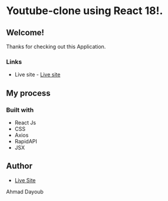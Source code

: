 #  Youtube-clone using React 18!.

## Welcome! 
Thanks for checking out this Application.

### Links
- Live site - [Live site](https://lovely-rolypoly-9d932d.netlify.app/)

## My process

### Built with

- React Js
- CSS
- Axios
- RapidAPI
- JSX



## Author
- [Live Site](linkedin.com/in/ahmad-dayoub-)


Ahmad Dayoub


